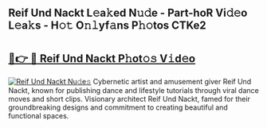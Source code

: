## Reif Und Nackt L𝚎a𝚔ed N𝚞𝚍e - Part-hoR Vi𝚍𝚎o L𝚎a𝚔s - H𝚘𝚝 O𝚗𝚕yf𝚊ns P𝚑𝚘tos CTKe2

# <h2><a href="http://kf0r96.oniu.top/?m=Reif+Und+Nackt">🔗👉 🔴 Reif Und Nackt P𝚑ot𝚘𝚜 V𝚒d𝚎o</a></h2>

[![Reif Und Nackt Nu𝚍e𝚜](https://i.imgur.com/0qMVB7G.gif)](http://kf0r96.oniu.top/?m=Reif+Und+Nackt)
Cybernetic artist and amusement giver Reif Und Nackt, known for publishing dance and lifestyle tutorials through viral dance moves and short clips. Visionary architect Reif Und Nackt, famed for their groundbreaking designs and commitment to creating beautiful and functional spaces.  
